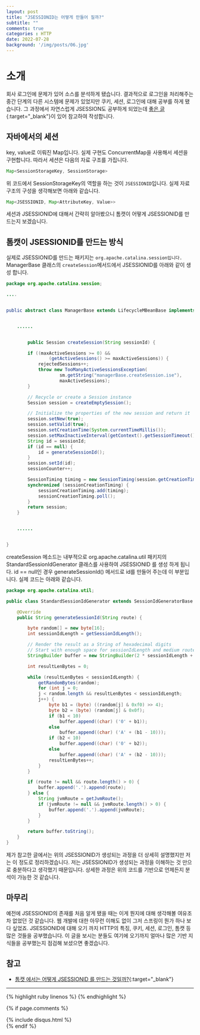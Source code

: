 ```yaml
---
layout: post
title: "JSESSIONID는 어떻게 만들어 질까?"
subtitle: ""
comments: true
categories : HTTP
date: 2022-07-28
background: '/img/posts/06.jpg'
---
```


# 소개
회사 로그인에 문제가 있어 소스를 분석하게 됐습니다.
결과적으로 로그인을 처리해주는 중간 단계의 다른 시스템에 문제가 있었지만 쿠키, 세션, 로그인에 대해 공부를 하게 됐습니다.
그 과정에서 자연스럽게 JSESSION도 공부하게 되었는데 [좋은 글](https://semtax.tistory.com/92){:target="_blank"}이 있어 참고하여 작성합니다.

## 자바에서의 세션
key, value로 이뤄진 Map입니다.
실제 구현도 ConcurrentMap을 사용해서 세션을 구현합니다.
따라서 세션은 다음의 자료 구조를 가집니다.
```java
Map<SessionStorageKey, SessionStorage>
```
위 코드에서 SessionStorageKey의 역할을 하는 것이 `JSESSIONID`입니다.
실제 자료구조의 구성을 생각해보면 아래와 같습니다.
```java
Map<JSESSIONID, Map<AttributeKey, Value>>
```
세션과 JSESSIONID에 대해서 간략히 알아봤으니 톰캣이 어떻게 JSESSIONID를 만드는지 보겠습니다.

## 톰캣이 JSESSIONID를 만드는 방식
실제로 JSESSIONID를 만드는 패키지는 `org.apache.catalina.session입니다.`
ManagerBase 클래스의 `createSession`메서드에서 JSESSIONID를 아래와 같이 생성 합니다.
```java
package org.apache.catalina.session;

....


public abstract class ManagerBase extends LifecycleMBeanBase implements Manager {


    ......


        public Session createSession(String sessionId) {

        if ((maxActiveSessions >= 0) &&
                (getActiveSessions() >= maxActiveSessions)) {
            rejectedSessions++;
            throw new TooManyActiveSessionsException(
                    sm.getString("managerBase.createSession.ise"),
                    maxActiveSessions);
        }

        // Recycle or create a Session instance
        Session session = createEmptySession();

        // Initialize the properties of the new session and return it
        session.setNew(true);
        session.setValid(true);
        session.setCreationTime(System.currentTimeMillis());
        session.setMaxInactiveInterval(getContext().getSessionTimeout() * 60);
        String id = sessionId;
        if (id == null) {
            id = generateSessionId();
        }
        session.setId(id);
        sessionCounter++;

        SessionTiming timing = new SessionTiming(session.getCreationTime(), 0);
        synchronized (sessionCreationTiming) {
            sessionCreationTiming.add(timing);
            sessionCreationTiming.poll();
        }
        return session;
    }


    ......


}
```

createSession 메소드는 내부적으로 org.apache.catalina.util 패키지의 StandardSessionIdGenerator 클래스를 사용하여 JSESSIONID 를 생성 하게 됩니다.
id == null인 경우 generateSessionId() 메서드로 id를 만들어 주는데 이 부분입니다.
실제 코드는 아래와 같습니다.

```java
package org.apache.catalina.util;

public class StandardSessionIdGenerator extends SessionIdGeneratorBase {

    @Override
    public String generateSessionId(String route) {

        byte random[] = new byte[16];
        int sessionIdLength = getSessionIdLength();

        // Render the result as a String of hexadecimal digits
        // Start with enough space for sessionIdLength and medium route size
        StringBuilder buffer = new StringBuilder(2 * sessionIdLength + 20);

        int resultLenBytes = 0;

        while (resultLenBytes < sessionIdLength) {
            getRandomBytes(random);
            for (int j = 0;
            j < random.length && resultLenBytes < sessionIdLength;
            j++) {
                byte b1 = (byte) ((random[j] & 0xf0) >> 4);
                byte b2 = (byte) (random[j] & 0x0f);
                if (b1 < 10)
                    buffer.append((char) ('0' + b1));
                else
                    buffer.append((char) ('A' + (b1 - 10)));
                if (b2 < 10)
                    buffer.append((char) ('0' + b2));
                else
                    buffer.append((char) ('A' + (b2 - 10)));
                resultLenBytes++;
            }
        }

        if (route != null && route.length() > 0) {
            buffer.append('.').append(route);
        } else {
            String jvmRoute = getJvmRoute();
            if (jvmRoute != null && jvmRoute.length() > 0) {
                buffer.append('.').append(jvmRoute);
            }
        }

        return buffer.toString();
    }
}
```
제가 참고한 글에서는 위의 JSESSIONID가 생성되는 과정을 더 상세히 설명했지만 저는 이 정도로 정리하겠습니다.
저는 JSESSIONID가 생성되는 과정을 이해하는 것 만으로 충분하다고 생각했기 때문입니다.
상세한 과정은 위의 코드를 기반으로 언제든지 분석이 가능한 것 같습니다.

## 마무리
예전에 JSESSIONID의 존재를 처음 알게 됐을 때는 이게 뭔지에 대해 생각해볼 여유조차 없었던 것 같습니다.
웹 개발에 대한 아무런 이해도 없이 그저 스프링이 뭔가 하나 보다 싶었죠.
JSESSIONID에 대해 오기 까지 HTTP의 특징, 쿠키, 세션, 로그인, 톰캣 등 많은 것들을 공부했습니다.
이 글을 보시는 분들도 여기에 오기까지 얼마나 많은 기반 지식들을 공부했는지 점검해 보셨으면 좋겠습니다.


## 참고
- [톰캣 에서는 어떻게 JSESSIONID 를 만드는 것일까?](https://semtax.tistory.com/92){:target="_blank"}


--- 

{% highlight ruby linenos %}
{% endhighlight %}

{% if page.comments %}
<div id="post-disqus" class="container">
{% include disqus.html %}
</div>
{% endif %}
